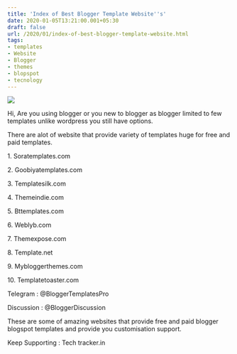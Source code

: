 ```yaml
---
title: 'Index of Best Blogger Template Website''s'
date: 2020-01-05T13:21:00.001+05:30
draft: false
url: /2020/01/index-of-best-blogger-template-website.html
tags: 
- templates
- Website
- Blogger
- themes
- blopspot
- tecnology
---
```


  

  

[![](https://lh3.googleusercontent.com/-ImmRL-RYgbM/XhGVlRr_0lI/AAAAAAAAAjI/BHPnzFjohagQ_WOnHTe1g5a5oLgQT26qACLcBGAsYHQ/s1600/IMG_20200105_131919_255.jpg)](https://lh3.googleusercontent.com/-ImmRL-RYgbM/XhGVlRr_0lI/AAAAAAAAAjI/BHPnzFjohagQ_WOnHTe1g5a5oLgQT26qACLcBGAsYHQ/s1600/IMG_20200105_131919_255.jpg)

  

Hi, Are you using blogger or you new to blogger as blogger limited to few templates unlike wordpress you still have options.

  

There are alot of website that provide variety of templates huge for free and paid templates.

  

1\. Soratemplates.com

  

2\. Goobiyatemplates.com

  

3\. Templatesilk.com

  

4\. Themeindie.com

  

5\. Bttemplates.com

  

6\. Weblyb.com

  

7\. Themexpose.com

  

8\. Template.net

  

9\. Mybloggerthemes.com

  

10\. Templatetoaster.com

  

Telegram : @BloggerTemplatesPro

  

Discussion : @BloggerDiscussion

  

These are some of amazing websites that provide free and paid blogger blogspot templates and provide you customisation support.

  

Keep Supporting : Tech tracker.in